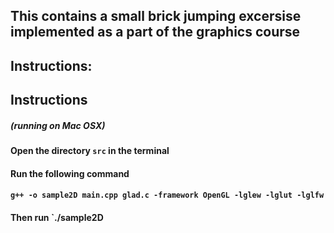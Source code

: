## This contains a small brick jumping excersise implemented as a part of the graphics course

## Instructions:

##    Instructions
##### (*running on Mac OSX*)

#### Open the directory `src` in the terminal
#### Run the following command
#### `g++ -o sample2D main.cpp glad.c -framework OpenGL -lglew -lglut -lglfw`
#### Then run `./sample2D